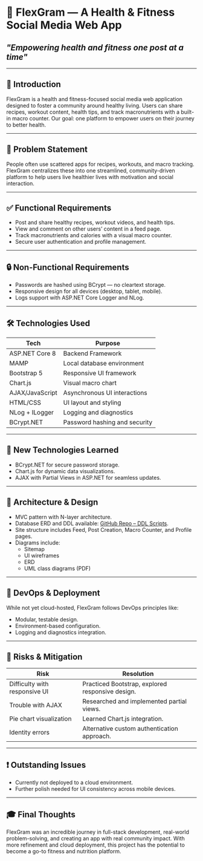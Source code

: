 # 💪 FlexGram — A Health & Fitness Social Media Web App

## *"Empowering health and fitness one post at a time"*

---

## 📌 Introduction

FlexGram is a health and fitness-focused social media web application designed to foster a community around healthy living. Users can share recipes, workout content, health tips, and track macronutrients with a built-in macro counter. Our goal: one platform to empower users on their journey to better health.

---

## 🎯 Problem Statement

People often use scattered apps for recipes, workouts, and macro tracking. FlexGram centralizes these into one streamlined, community-driven platform to help users live healthier lives with motivation and social interaction.

---

## ✅ Functional Requirements

- Post and share healthy recipes, workout videos, and health tips.
- View and comment on other users’ content in a feed page.
- Track macronutrients and calories with a visual macro counter.
- Secure user authentication and profile management.

---

## 🔒 Non-Functional Requirements

- Passwords are hashed using BCrypt — no cleartext storage.
- Responsive design for all devices (desktop, tablet, mobile).
- Logs support with ASP.NET Core Logger and NLog.

---

## 🛠 Technologies Used

| Tech               | Purpose                                |
| ------------------ | -------------------------------------- |
| ASP.NET Core 8     | Backend Framework                      |
| MAMP               | Local database environment             |
| Bootstrap 5        | Responsive UI framework                |
| Chart.js           | Visual macro chart                     |
| AJAX/JavaScript    | Asynchronous UI interactions           |
| HTML/CSS           | UI layout and styling                  |
| NLog + ILogger     | Logging and diagnostics                |
| BCrypt.NET         | Password hashing and security          |

---

## 🧠 New Technologies Learned

- BCrypt.NET for secure password storage.
- Chart.js for dynamic data visualizations.
- AJAX with Partial Views in ASP.NET for seamless updates.

---

## 🧰 Architecture & Design

- MVC pattern with N-layer architecture.
- Database ERD and DDL available: [GitHub Repo – DDL Scripts](#).
- Site structure includes Feed, Post Creation, Macro Counter, and Profile pages.
- Diagrams include:
  - Sitemap
  - UI wireframes
  - ERD
  - UML class diagrams (PDF)

---

## 🧪 DevOps & Deployment

While not yet cloud-hosted, FlexGram follows DevOps principles like:
- Modular, testable design.
- Environment-based configuration.
- Logging and diagnostics integration.

---

## 🛑 Risks & Mitigation

| Risk                             | Resolution                                  |
| -------------------------------- | ------------------------------------------- |
| Difficulty with responsive UI   | Practiced Bootstrap, explored responsive design. |
| Trouble with AJAX                | Researched and implemented partial views.  |
| Pie chart visualization          | Learned Chart.js integration.              |
| Identity errors                  | Alternative custom authentication approach. |

---

## ❗ Outstanding Issues

- Currently not deployed to a cloud environment.
- Further polish needed for UI consistency across mobile devices.

---

## 🎓 Final Thoughts

FlexGram was an incredible journey in full-stack development, real-world problem-solving, and creating an app with real community impact. With more refinement and cloud deployment, this project has the potential to become a go-to fitness and nutrition platform.

